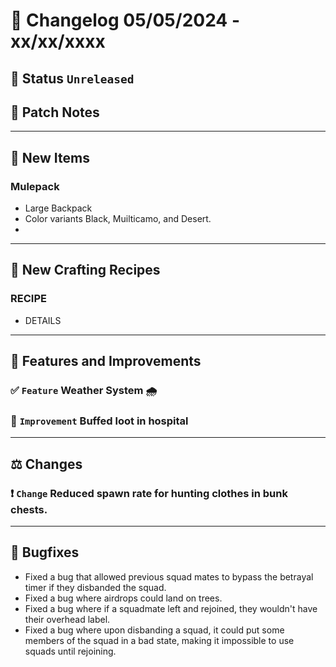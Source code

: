 # :bookmark_tabs:  Changelog 05/05/2024 - xx/xx/xxxx

## :red_circle: Status `Unreleased`
<!-- ## :green_circle: Status `Released` -->

## :speech_balloon: Patch Notes

________

## :gun: New Items

### Mulepack
- Large Backpack
- Color variants Black, Muilticamo, and Desert.
- 
________

## :thread: New Crafting Recipes

### RECIPE
- DETAILS

________

## :loudspeaker: Features and Improvements


### :white_check_mark: `Feature` Weather System 🌧️

### :arrow_up_small: `Improvement` Buffed loot in hospital

________

## :balance_scale: Changes

### :exclamation: `Change` Reduced spawn rate for hunting clothes in bunk chests.

________

## :bug: Bugfixes
- Fixed a bug that allowed previous squad mates to bypass the betrayal timer if they disbanded the squad.
- Fixed a bug where airdrops could land on trees.
- Fixed a bug where if a squadmate left and rejoined, they wouldn't have their overhead label.
- Fixed a bug where upon disbanding a squad, it could put some members of the squad in a bad state, making it impossible to use squads until rejoining.

